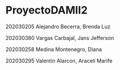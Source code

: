 # ProyectoDAMII2
202030205 Alejandro Becerra, Brenda Luz

202030380 Vargas Carbajal, Jans Jefferson

202030258 Medina Montenegro, Diana

202030295 Valentin Alarcon, Araceli Marife

